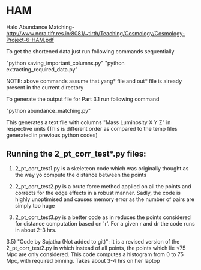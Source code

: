 # HAM
Halo Abundance Matching-
http://www.ncra.tifr.res.in:8081/~tirth/Teaching/Cosmology/Cosmology-Project-6-HAM.pdf



To get the shortened data just run following commands sequentially

"python saving_important_columns.py"
"python extracting_required_data.py"

NOTE: above commands assume that yang* file and out* file is already present in the current directory


To generate the output file for Part 3.1 run following command

"python abundance_matching.py"

This generates a text file with columns "Mass Luminosity X Y Z" in respective units 
(This is different order as compared to the temp files generated in previous python codes)


Running the 2_pt_corr_test*.py files:
-------------------------------------


1) 2_pt_corr_test1.py is a skeleteon code which was originally thought as 
the way yo compute the distance between the points

2) 2_pt_corr_test2.py is a brute force method applied on all the points 
and corrects for the edge effects in a robust manner. Sadly, the code is highly 
unoptimised and causes memory error as the number of pairs are simply too huge

3) 2_pt_corr_test3.py is a better code as in reduces the points considered 
for distance computation based on 'r'. For a given r and dr the code runs 
in about 2-3 hrs. 

3.5) "Code by Sujatha (Not added to git)": It is a revised version of the 2_pt_corr_test2.py 
in which instead of all points, the points which lie <75 Mpc are only considered.
This code computes a histogram from 0 to 75 Mpc, with required binning. 
Takes about 3-4 hrs on her laptop
